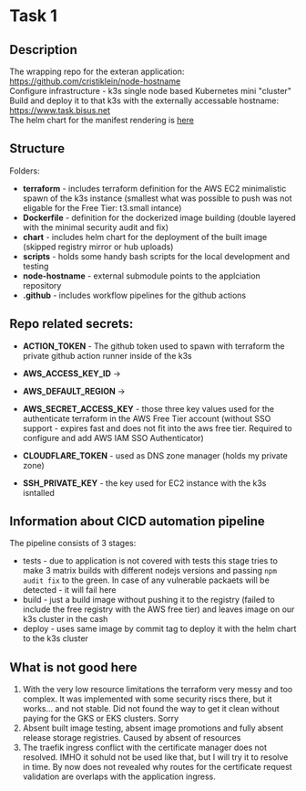 # Task 1

## Description

The wrapping repo for the exteran application: https://github.com/cristiklein/node-hostname \
Configure infrastructure - k3s single node based Kubernetes mini "cluster" \
Build and deploy it to that k3s with the externally accessable hostname: https://www.task.bisus.net \
The helm chart for the manifest rendering is [here](https://github.com/sunnes/task1/tree/main/charts/node-hostname)

## Structure

Folders:
 - **terraform** - includes terraform definition for the AWS EC2 minimalistic spawn of the k3s instance (smallest what was possible to push was not eligable for the Free Tier: t3.small intance)
 - **Dockerfile** - definition for the dockerized image building (double layered with the minimal security audit and fix)
 - **chart** - includes helm chart for the deployment of the built image (skipped registry mirror or hub uploads)
 - **scripts** - holds some handy bash scripts for the local development and testing
 - **node-hostname** - external submodule points to the applciation repository
 - **.github** - includes workflow pipelines for the github actions

## Repo related secrets:

- **ACTION_TOKEN** - The github token used to spawn with terraform the private github action runner inside of the k3s

- **AWS_ACCESS_KEY_ID** ->
- **AWS_DEFAULT_REGION** ->
- **AWS_SECRET_ACCESS_KEY** - those three key values used for the authenticate terraform in the AWS Free Tier account (without SSO support - expires fast and does not fit into the aws free tier. Required to configure and add AWS IAM SSO Authenticator)

- **CLOUDFLARE_TOKEN** - used as DNS zone manager (holds my private zone)
- **SSH_PRIVATE_KEY** - the key used for EC2 instance with the k3s isntalled

## Information about CICD automation pipeline

The pipeline consists of 3 stages:
- tests - due to application is not covered with tests this stage tries to make 3 matrix builds with different nodejs versions and passing `npm audit fix` to the green. In case of any vulnerable packaets will be detected - it will fail here
- build - just a build image without pushing it to the registry (failed to include the free registry with the AWS free tier) and leaves image on our k3s cluster in the cash
- deploy - uses same image by commit tag to deploy it with the helm chart to the k3s cluster

## What is not good here

1. With the very low resource limitations the terraform very messy and too complex. It was implemented with some security riscs there, but it works... and not stable. Did not found the way to get it clean without paying for the GKS or EKS clusters. Sorry
2. Absent built image testing, absent image promotions and fully absent release storage registries. Caused by absent of resources
3. The traefik ingress conflict with the certificate manager does not resolved. IMHO it sohuld not be used like that, but I will try it to resolve in time. By now does not revealed why routes for the certificate request validation are overlaps with the application ingress.

